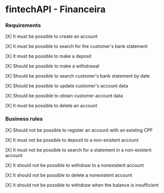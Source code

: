 # fintechAPI - Financeira

### Requirements
[X] It must be possible to create an account

[X] It must be possible to search for the customer's bank statement

[X] It must be possible to make a deposit

[X] Should be possible to make a withdrawal

[X] Should be possible to search customer's bank statement by date

[X] Should be possible to update customer's account data

[X] Should be possible to obtain customer account data

[X] It must be possible to delete an account


### Business rules
[X] Should not be possible to register an account with an existing CPF

[X] It must not be possible to deposit to a non-existent account

[X] It must not be possible to search for a statement in a non-existent account

[X] It should not be possible to withdraw to a nonexistent account

[X] It should not be possible to delete a nonexistent account

[X] It should not be possible to withdraw when the balance is insufficient
